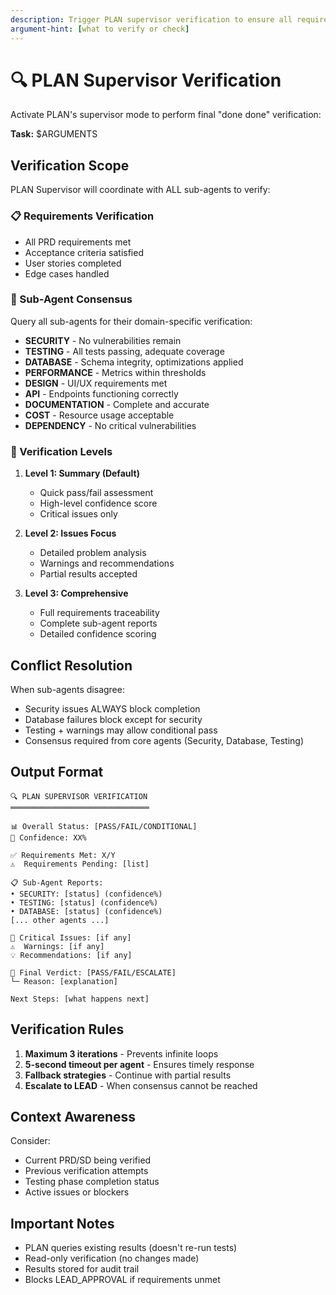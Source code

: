 ```yaml
---
description: Trigger PLAN supervisor verification to ensure all requirements are truly met
argument-hint: [what to verify or check]
---
```


# 🔍 PLAN Supervisor Verification

Activate PLAN's supervisor mode to perform final "done done" verification:

**Task:** $ARGUMENTS

## Verification Scope

PLAN Supervisor will coordinate with ALL sub-agents to verify:

### 📋 Requirements Verification
- All PRD requirements met
- Acceptance criteria satisfied
- User stories completed
- Edge cases handled

### 🔐 Sub-Agent Consensus
Query all sub-agents for their domain-specific verification:

- **SECURITY** - No vulnerabilities remain
- **TESTING** - All tests passing, adequate coverage
- **DATABASE** - Schema integrity, optimizations applied
- **PERFORMANCE** - Metrics within thresholds
- **DESIGN** - UI/UX requirements met
- **API** - Endpoints functioning correctly
- **DOCUMENTATION** - Complete and accurate
- **COST** - Resource usage acceptable
- **DEPENDENCY** - No critical vulnerabilities

### 🎯 Verification Levels

1. **Level 1: Summary (Default)**
   - Quick pass/fail assessment
   - High-level confidence score
   - Critical issues only

2. **Level 2: Issues Focus**
   - Detailed problem analysis
   - Warnings and recommendations
   - Partial results accepted

3. **Level 3: Comprehensive**
   - Full requirements traceability
   - Complete sub-agent reports
   - Detailed confidence scoring

## Conflict Resolution

When sub-agents disagree:
- Security issues ALWAYS block completion
- Database failures block except for security
- Testing + warnings may allow conditional pass
- Consensus required from core agents (Security, Database, Testing)

## Output Format

```
🔍 PLAN SUPERVISOR VERIFICATION
═══════════════════════════════

📊 Overall Status: [PASS/FAIL/CONDITIONAL]
🎯 Confidence: XX%

✅ Requirements Met: X/Y
⚠️  Requirements Pending: [list]

📋 Sub-Agent Reports:
• SECURITY: [status] (confidence%)
• TESTING: [status] (confidence%)
• DATABASE: [status] (confidence%)
[... other agents ...]

🚨 Critical Issues: [if any]
⚠️  Warnings: [if any]
💡 Recommendations: [if any]

🎯 Final Verdict: [PASS/FAIL/ESCALATE]
└─ Reason: [explanation]

Next Steps: [what happens next]
```

## Verification Rules

1. **Maximum 3 iterations** - Prevents infinite loops
2. **5-second timeout per agent** - Ensures timely response
3. **Fallback strategies** - Continue with partial results
4. **Escalate to LEAD** - When consensus cannot be reached

## Context Awareness

Consider:
- Current PRD/SD being verified
- Previous verification attempts
- Testing phase completion status
- Active issues or blockers

## Important Notes

- PLAN queries existing results (doesn't re-run tests)
- Read-only verification (no changes made)
- Results stored for audit trail
- Blocks LEAD_APPROVAL if requirements unmet